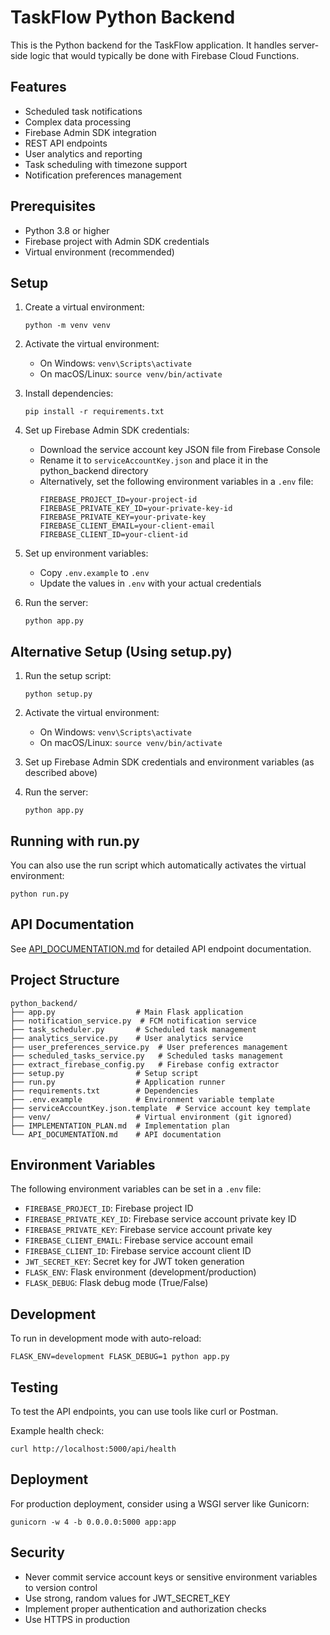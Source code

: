 # TaskFlow Python Backend

This is the Python backend for the TaskFlow application. It handles server-side logic that would typically be done with Firebase Cloud Functions.

## Features

- Scheduled task notifications
- Complex data processing
- Firebase Admin SDK integration
- REST API endpoints
- User analytics and reporting
- Task scheduling with timezone support
- Notification preferences management

## Prerequisites

- Python 3.8 or higher
- Firebase project with Admin SDK credentials
- Virtual environment (recommended)

## Setup

1. Create a virtual environment:
   ```
   python -m venv venv
   ```

2. Activate the virtual environment:
   - On Windows: `venv\Scripts\activate`
   - On macOS/Linux: `source venv/bin/activate`

3. Install dependencies:
   ```
   pip install -r requirements.txt
   ```

4. Set up Firebase Admin SDK credentials:
   - Download the service account key JSON file from Firebase Console
   - Rename it to `serviceAccountKey.json` and place it in the python_backend directory
   - Alternatively, set the following environment variables in a `.env` file:
     ```
     FIREBASE_PROJECT_ID=your-project-id
     FIREBASE_PRIVATE_KEY_ID=your-private-key-id
     FIREBASE_PRIVATE_KEY=your-private-key
     FIREBASE_CLIENT_EMAIL=your-client-email
     FIREBASE_CLIENT_ID=your-client-id
     ```

5. Set up environment variables:
   - Copy `.env.example` to `.env`
   - Update the values in `.env` with your actual credentials

6. Run the server:
   ```
   python app.py
   ```

## Alternative Setup (Using setup.py)

1. Run the setup script:
   ```
   python setup.py
   ```

2. Activate the virtual environment:
   - On Windows: `venv\Scripts\activate`
   - On macOS/Linux: `source venv/bin/activate`

3. Set up Firebase Admin SDK credentials and environment variables (as described above)

4. Run the server:
   ```
   python app.py
   ```

## Running with run.py

You can also use the run script which automatically activates the virtual environment:

```
python run.py
```

## API Documentation

See [API_DOCUMENTATION.md](API_DOCUMENTATION.md) for detailed API endpoint documentation.

## Project Structure

```
python_backend/
├── app.py                  # Main Flask application
├── notification_service.py  # FCM notification service
├── task_scheduler.py       # Scheduled task management
├── analytics_service.py    # User analytics service
├── user_preferences_service.py  # User preferences management
├── scheduled_tasks_service.py   # Scheduled tasks management
├── extract_firebase_config.py   # Firebase config extractor
├── setup.py                # Setup script
├── run.py                  # Application runner
├── requirements.txt        # Dependencies
├── .env.example            # Environment variable template
├── serviceAccountKey.json.template  # Service account key template
├── venv/                   # Virtual environment (git ignored)
├── IMPLEMENTATION_PLAN.md  # Implementation plan
└── API_DOCUMENTATION.md    # API documentation
```

## Environment Variables

The following environment variables can be set in a `.env` file:

- `FIREBASE_PROJECT_ID`: Firebase project ID
- `FIREBASE_PRIVATE_KEY_ID`: Firebase service account private key ID
- `FIREBASE_PRIVATE_KEY`: Firebase service account private key
- `FIREBASE_CLIENT_EMAIL`: Firebase service account email
- `FIREBASE_CLIENT_ID`: Firebase service account client ID
- `JWT_SECRET_KEY`: Secret key for JWT token generation
- `FLASK_ENV`: Flask environment (development/production)
- `FLASK_DEBUG`: Flask debug mode (True/False)

## Development

To run in development mode with auto-reload:
```
FLASK_ENV=development FLASK_DEBUG=1 python app.py
```

## Testing

To test the API endpoints, you can use tools like curl or Postman.

Example health check:
```
curl http://localhost:5000/api/health
```

## Deployment

For production deployment, consider using a WSGI server like Gunicorn:

```
gunicorn -w 4 -b 0.0.0.0:5000 app:app
```

## Security

- Never commit service account keys or sensitive environment variables to version control
- Use strong, random values for JWT_SECRET_KEY
- Implement proper authentication and authorization checks
- Use HTTPS in production